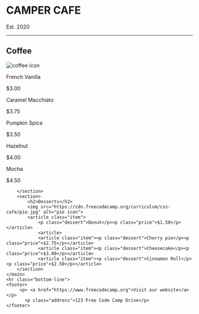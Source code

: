 <!DOCTYPE html>
<html lang ="en">
<head>
	<meta charset="UTF-8">
	<!--For the styling of the page to look similar on mobile as it does on a desktop or laptop, you need to add a meta element with a special content attribute.

Add the following within the head element:

<meta name="viewport" content="width=device-width, initial-scale=1.0" />-->

	<meta name="viewport" content="width=device-width, initial-scale=1.0" />

	<title>Cafe Menu</title>
	<link rel="stylesheet" href="menu.css">
<!--You now have three type selectors with the exact same styling. You can add the same group of styles to many elements by creating a list of selectors. Each selector is separated with commas like this:

selector1, selector2 {
  property: value;
}
Delete the three existing type selectors and replace them with one selector list that centers the text for the h1, h2, and p elements.-->
</head>
<body>
	<!--The div element is used mainly for design layout purposes unlike the other content elements you have used so far. Add a div element inside the body element and then move all the other elements inside the new div.
    Inside the opening div tag, add the id attribute with a value of menu.-->
	<div class ="menu">
    <main>
		<h1>CAMPER CAFE</h1>
		<p class="start">Est. 2020</p>
		<hr>
		<section>
			<h2>Coffee</h2>
			 <img src="https://cdn.freecodecamp.org/curriculum/css-cafe/coffee.jpg" alt="coffee icon">
			<article class="item">
				<p class="flavor">French Vanilla</p><p class="price">$3.00</p>
			</article>
            <article class="item">
            	<p class="flavor">Caramel Macchiato</p><p class="price">$3.75</p>
            </article>
            <article class="item">
            	<p class="flavor">Pumpkin Spice</p><p class="price">$3.50</p>
            </article>
            <article class="item">
            	<p class="flavor">Hazelnut</p><p class="price">$4.00</p>
            </article>
            <article class="item">
            	<p class="flavor">Mocha</p><p class="price">$4.50</p>
            </article>
            
		</section>
		<section>
			<h2>Desserts</h2>
			<img src="https://cdn.freecodecamp.org/curriculum/css-cafe/pie.jpg" alt="pie icon">
			<article class="item">
				<p class="dessert">Donut</p><p class="price">$1.50</p></article>
				<article>
				<article class="item"><p class="dessert">Cherry pie</p><p class="price">$2.75</p></article>
				<article class="item"><p class="dessert">Cheesecake</p><p class="price">$3.00</p></article>
				<article class="item"><p class="dessert">Cinnamon Roll</p><p class="price">$2.50</p></article>
		</section>
	</main>
	<hr class="bottom-line">
	<footer>
		 <p> <a href="https://www.freecodecamp.org">Visit our website</a></p>
		   <p class="address">123 Free Code Camp Drive</p>
	</footer>
</div>
</body>
</html>
